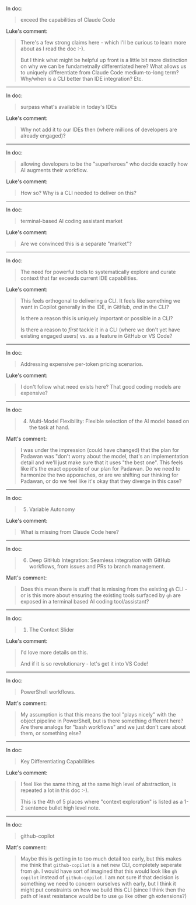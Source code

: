 In doc:
> exceed the capabilities of Claude Code 

Luke's comment:
> There's a few strong claims here - which I'll be curious to learn more about as I read the doc :-).
>
> But I think what might be helpful up front is a little bit more distinction on why we can be fundametnally differentiated here?  What allows us to uniquely differentiate from Claude Code medium-to-long term?  Why/when is a CLI better than IDE integration?  Etc.

---

In doc:
> surpass what's available in today's IDEs

Luke's comment:
> Why not add it to our IDEs then (where millions of developers are already engaged)?

---

In doc:
> allowing developers to be the "superheroes" who decide exactly how AI augments their workflow.

Luke's comment:
> How so?  Why is a CLI needed to deliver on this?

---

In doc:
> terminal-based AI coding assistant market 

Luke's comment:
> Are we convinced this is a separate "market"?  

---

In doc:
> The need for powerful tools to systematically explore and curate context that far exceeds current IDE capabilities.

Luke's comment:
> This feels orthogonal to delivering a CLI.  It feels like something we want in Copilot generally in the IDE, in GitHub, *and* in the CLI?
> 
> Is there a reason this is uniquely important or possible in a CLI? 
> 
> Is there a reason to *first* tackle it in a CLI (where we don't yet have existing engaged users) vs. as a feature in GitHub or VS Code?

---

In doc:
> Addressing expensive per-token pricing scenarios.

Luke's comment:
> I don't follow what need exists here?  That good coding models are expensive?

---

In doc:
> 4.	Multi-Model Flexibility: Flexible selection of the AI model based on the task at hand.

Matt's comment:
> I was under the impression (could have changed) that the plan for Padawan was "don't worry about the model, that's an implementation detail and we'll just make sure that it uses "the best one".  This feels like it's the exact opposite of our plan for Padawan.  Do we need to harmonize the two apporaches, or are we shifting our thinking for Padawan, or do we feel like it's okay that they diverge in this case?

---

In doc:
> 5.	Variable Autonomy

Luke's comment:
> What is missing from Claude Code here?

---

In doc:
> 6.	Deep GitHub Integration: Seamless integration with GitHub workflows, from issues and PRs to branch management.

Matt's comment:
> Does this mean there is stuff that is missing from the existing `gh` CLI - or is this more about ensuring the existing tools surfaced by `gh` are exposed in a terminal based AI coding tool/assistant?

---

In doc:
> 1.	The Context Slider

Luke's comment:
> I'd love more details on this.  
> 
> And if it is so revolutionary - let's get it into VS Code!

---

In doc:
> PowerShell workflows.

Matt's comment:
> My assumption is that this means the tool "plays nicely" with the object pipeline in PowerShell, but is there something different here?  Are there analogs for "bash workflows" and we just don't care about them, or something else?

---

In doc:
> Key Differentiating Capabilities

Luke's comment:
> I feel like the same thing, at the same high level of abstraction, is repeated a lot in this doc :-).
> 
> This is the 4th of 5 places where "context exploration" is listed as a 1-2 sentence bullet high level note.

---

In doc:
> github-copilot 

Matt's comment:
> Maybe this is getting in to too much detail too early, but this makes me think that `github-copilot` is a net new CLI, completely seperate from `gh`.  I would have sort of imagined that this would look like `gh copilot` instead of `github-copilot`.  I am not sure if that decision is something we need to concern ourselves with early, but I think it might put constraints on how we build this CLI (since I think then the path of least resistance would be to use `go` like other gh extensions?)